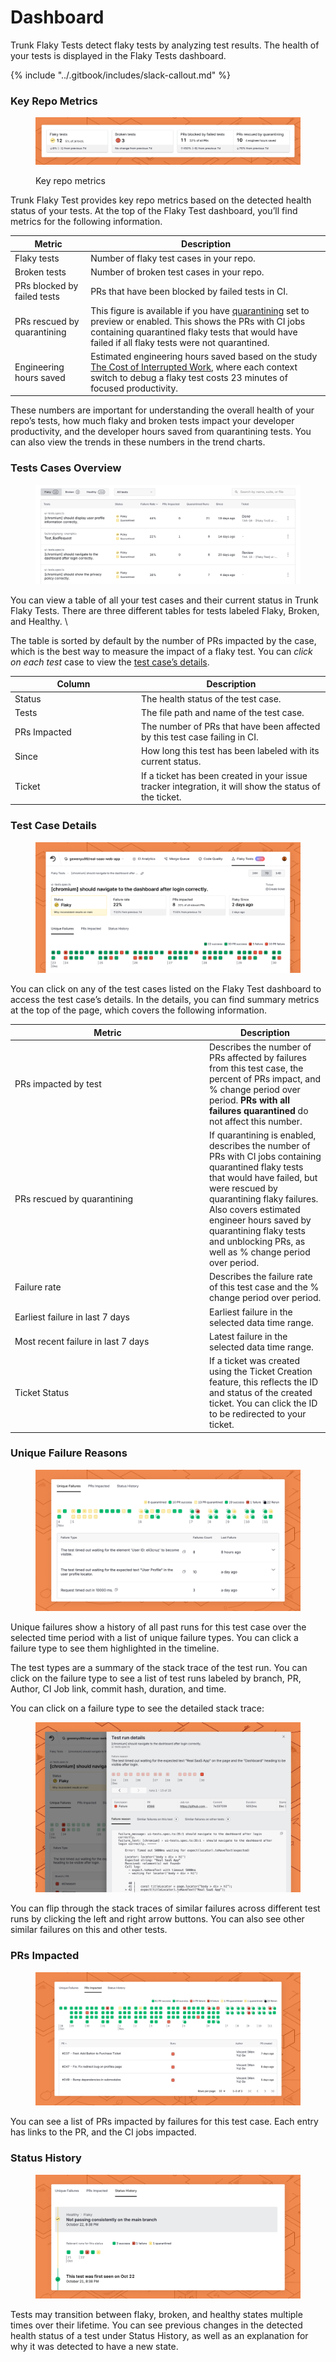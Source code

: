 # Dashboard

Trunk Flaky Tests detect flaky tests by analyzing test results. The health of your tests is displayed in the Flaky Tests dashboard.

{% include "../.gitbook/includes/slack-callout.md" %}

### Key Repo Metrics

<figure><picture><source srcset="../.gitbook/assets/key-metrics-dark.png" media="(prefers-color-scheme: dark)"><img src="../.gitbook/assets/key-metrics-light.png" alt=""></picture><figcaption><p>Key repo metrics</p></figcaption></figure>

Trunk Flaky Test provides key repo metrics based on the detected health status of your tests. At the top of the Flaky Test dashboard, you’ll find metrics for the following information.

| Metric                      | Description                                                                                                                                                                                                                        |
| --------------------------- | ---------------------------------------------------------------------------------------------------------------------------------------------------------------------------------------------------------------------------------- |
| Flaky tests                 | Number of flaky test cases in your repo.                                                                                                                                                                                           |
| Broken tests                | Number of broken test cases in your repo.                                                                                                                                                                                          |
| PRs blocked by failed tests | PRs that have been blocked by failed tests in CI.                                                                                                                                                                                  |
| PRs rescued by quarantining | This figure is available if you have [quarantining](quarantining.md) set to preview or enabled. This shows the PRs with CI jobs containing quarantined flaky tests that would have failed if all flaky tests were not quarantined. |
| Engineering hours saved     | Estimated engineering hours saved based on the study [The Cost of Interrupted Work](https://ics.uci.edu/~gmark/chi08-mark.pdf), where each context switch to debug a flaky test costs 23 minutes of focused productivity.          |

These numbers are important for understanding the overall health of your repo’s tests, how much flaky and broken tests impact your developer productivity, and the developer hours saved from quarantining tests. You can also view the trends in these numbers in the trend charts.

### Tests Cases Overview

<figure><picture><source srcset="../.gitbook/assets/dashboard-test-list-dark.png" media="(prefers-color-scheme: dark)"><img src="../.gitbook/assets/dashboard-test-list-light.png" alt=""></picture><figcaption></figcaption></figure>

You can view a table of all your test cases and their current status in Trunk Flaky Tests. There are three different tables for tests labeled Flaky, Broken, and Healthy. \


The table is sorted by default by the number of PRs impacted by the case, which is the best way to measure the impact of a flaky test. You can _click on each test_ case to view the [test case’s details](dashboard.md#test-case-details).

<table><thead><tr><th width="188">Column</th><th>Description</th></tr></thead><tbody><tr><td>Status</td><td>The health status of the test case.</td></tr><tr><td>Tests</td><td>The file path and name of the test case.</td></tr><tr><td>PRs Impacted</td><td>The number of PRs that have been affected by this test case failing in CI.</td></tr><tr><td>Since</td><td>How long this test has been labeled with its current status.</td></tr><tr><td>Ticket</td><td>If a ticket has been created in your issue tracker integration, it will show the status of the ticket.</td></tr></tbody></table>

### Test Case Details

<figure><picture><source srcset="../.gitbook/assets/flaky-tests-details-dark.png" media="(prefers-color-scheme: dark)"><img src="../.gitbook/assets/flaky-tests-details-light.png" alt=""></picture><figcaption></figcaption></figure>

You can click on any of the test cases listed on the Flaky Test dashboard to access the test case’s details. In the details, you can find summary metrics at the top of the page, which covers the following information.

<table><thead><tr><th width="297">Metric</th><th>Description</th></tr></thead><tbody><tr><td>PRs impacted by test</td><td>Describes the number of PRs affected by failures from this test case, the percent of PRs impact, and % change period over period. <strong>PRs with all failures quarantined</strong> do not affect this number.  </td></tr><tr><td>PRs rescued by quarantining</td><td>If quarantining is enabled, describes the number of PRs with CI jobs containing quarantined flaky tests that would have failed, but were rescued by quarantining flaky failures. Also covers estimated engineer hours saved by quarantining flaky tests and unblocking PRs, as well as % change period over period.</td></tr><tr><td>Failure rate</td><td>Describes the failure rate of this test case and the % change period over period.</td></tr><tr><td>Earliest failure in last 7 days</td><td>Earliest failure in the selected data time range.</td></tr><tr><td>Most recent failure in last 7 days</td><td>Latest failure in the selected data time range.</td></tr><tr><td>Ticket Status</td><td>If a ticket was created using the Ticket Creation feature, this reflects the ID and status of the created ticket. You can click the ID to be redirected to your ticket.</td></tr></tbody></table>

### **Unique Failure Reasons**

<figure><picture><source srcset="../.gitbook/assets/unique-failure-reason-dark.png" media="(prefers-color-scheme: dark)"><img src="../.gitbook/assets/unique-failure-reason-light.png" alt=""></picture><figcaption></figcaption></figure>

Unique failures show a history of all past runs for this test case over the selected time period with a list of unique failure types. You can click a failure type to see them highlighted in the timeline.

The test types are a summary of the stack trace of the test run. You can click on the failure type to see a list of test runs labeled by branch, PR, Author, CI Job link, commit hash, duration, and time.&#x20;

You can click on a failure type to see the detailed stack trace:

<figure><picture><source srcset="../.gitbook/assets/test-run-detail-dark.png" media="(prefers-color-scheme: dark)"><img src="../.gitbook/assets/test-run-detail-light.png" alt=""></picture><figcaption></figcaption></figure>

You can flip through the stack traces of similar failures across different test runs by clicking the left and right arrow buttons. You can also see other similar failures on this and other tests.

### **PRs Impacted**

<figure><picture><source srcset="../.gitbook/assets/prs-impacted-dark (1).png" media="(prefers-color-scheme: dark)"><img src="../.gitbook/assets/prs-impacted-light (1).png" alt=""></picture><figcaption></figcaption></figure>

You can see a list of PRs impacted by failures for this test case. Each entry has links to the PR, and the CI jobs impacted.&#x20;

### **Status History**

<figure><picture><source srcset="../.gitbook/assets/status-history-dark.png" media="(prefers-color-scheme: dark)"><img src="../.gitbook/assets/status-history-light.png" alt=""></picture><figcaption></figcaption></figure>

Tests may transition between flaky, broken, and healthy states multiple times over their lifetime. You can see previous changes in the detected health status of a test under Status History, as well as an explanation for why it was detected to have a new state.
